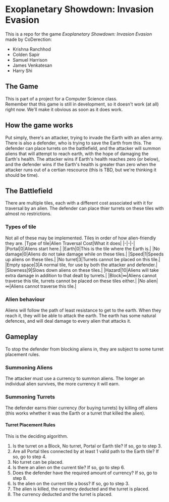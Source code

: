 # Exoplanetary Showdown: Invasion Evasion
This is a repo for the game _Exoplanetary Showdown: Invasion Evasion_ made by CoDerection:
* Krishna Ranchhod
* Colden Sapir
* Samuel Harrison
* James Venkatesan
* Harry Shi
## The Game
This is part of a project for a Computer Science class.\
Remember that this game is still in development, so it doesn't work (at all) right now. We'll make it obvious as soon as it does work.
## How the game works
Put simply, there's an attacker, trying to invade the Earth with an alien army. There is also a defender, who is trying to save the Earth from this. The defender can place turrets on the battlefield, and the attacker will summon aliens that will attempt to reach earth, with the hope of damaging the Earth's health. The attacker wins if Earth's health reaches zero (or below), and the defender wins if the Earth's health is greater than zero when the attacker runs out of a certian rescource (this is TBD, but we're thinking it should be time).
## The Battlefield
There are multiple tiles, each with a different cost associated with it for traversal by an alien. The defender can place thier turrets on these tiles with almost no restrictions.
### Types of tile
Not all of these may be implemented. Tiles in order of how alien-friendly they are.
|Type of tile|Alien Traversal Cost|What it does|
|-|-|-|
|Portal|0|Aliens start here.|
|Earth|0|This is the tile where the Earth is.|
|No damage|0|Aliens do not take damage while on these tiles.|
|Speed|1|Speeds up aliens on these tiles.|
|No turret|3|Turrets cannot be placed on this tile.|
|Empty space|3|A normal tile, for use by both the attacker and defender.|
|Slowness|9|Slows down aliens on these tiles.|
|Hazard|10|Aliens will take extra damage in addition to that dealt by turrets.|
|Block|$\infty$|Aliens cannot traverse this tile, turrets cannot be placed on these tiles either.|
|No alien|$\infty$|Aliens cannot traverse this tile.|
### Alien behaviour
Aliens will follow the path of least resistance to get to the earth. When they reach it, they will be able to attack the earth. The earth has some natural defences, and will deal damage to every alien that attacks it.
## Gameplay
To stop the defender from blocking aliens in, they are subject to some turret placement rules.
### Summoning Aliens
The attacker must use a currency to summon aliens. The longer an individual alien survives, the more currency it will earn.
### Summoning Turrets
The defender earns thier currency (for buying turrets) by killing off aliens (this works whether it was the Earth or a turret that killed the alien).
#### Turret Placement Rules
This is the deciding algorithm.
1. Is the turret on a Block, No turret, Portal or Earth tile? If so, go to step 3.
2. Are all Portal tiles connected by at least 1 valid path to the Earth tile? If so, go to step 4.
3. No turret can be placed.
4. Is there an alien on the current tile? If so, go to step 6.
5. Does the defender have the required amount of currency? If so, go to step 8.
6. Is the alien on the current tile a boss? If so, go to step 3.
7. The alien is killed, the currency deducted and the turret is placed.
8. The currency deducted and the turret is placed.
